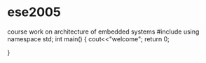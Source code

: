 # ese2005
course work on architecture of embedded systems
#include<iostream>
using namespace std;
int main()
{
  cout<<"welcome";
  return 0;

}

